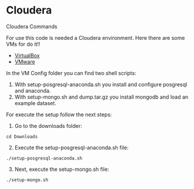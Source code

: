 # Cloudera
Cloudera Commands

For use this code is needed a Cloudera environment. Here there are some VMs for do it!!

- <a href="https://downloads.cloudera.com/demo_vm/virtualbox/cloudera-quickstart-vm-5.4.2-0-virtualbox.zip">VirtualBox</a>
- <a href="https://downloads.cloudera.com/demo_vm/vmware/cloudera-quickstart-vm-5.4.2-0-vmware.zip">VMware</a> 

In the VM Config folder you can find two shell scripts:

1. With setup-posgresql-anaconda.sh you install and configure posgresql and anaconda.
2. With setup-mongo.sh and dump.tar.gz you install mongodb and load an example dataset.

For execute the setup follow the next steps:

1. Go to the downloads folder:
```
cd Downloads
```
2. Execute the setup-posgresql-anaconda.sh file:
```
./setup-posgresql-anaconda.sh
```
3. Next, execute the setup-mongo.sh file:
```
./setup-mongo.sh
```
